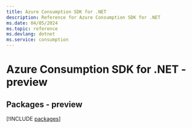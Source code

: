 ```yaml
---
title: Azure Consumption SDK for .NET
description: Reference for Azure Consumption SDK for .NET
ms.date: 04/05/2024
ms.topic: reference
ms.devlang: dotnet
ms.service: consumption
---
```

# Azure Consumption SDK for .NET - preview
## Packages - preview
[!INCLUDE [packages](consumption-index.md)]